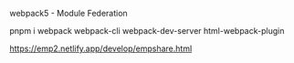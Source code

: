 webpack5 - Module Federation

pnpm i webpack webpack-cli webpack-dev-server html-webpack-plugin

https://emp2.netlify.app/develop/empshare.html
